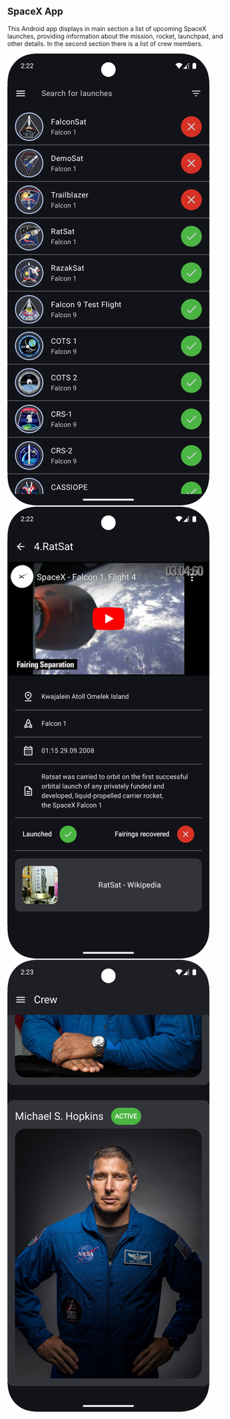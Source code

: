 ## SpaceX App

This Android app displays in main section a list of upcoming SpaceX launches, providing information about the mission, rocket, launchpad, and other details. 
In the second section there is a list of crew members.

![launchList](screenshots/launch_list_screenshot.png)
![launch_detail](screenshots/launch_detail_screenshot.png)
![crew_list](screenshots/crew_list_screenshot.png)